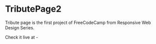 # TributePage2

Tribute page is the first project of FreeCodeCamp from Responsive Web Design Series.

Check it live at - 
